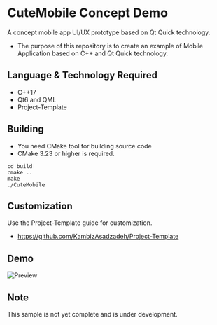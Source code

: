 # CuteMobile Concept Demo
A concept mobile app UI/UX prototype based on Qt Quick technology.
- The purpose of this repository is to create an example of Mobile Application based on C++ and Qt Quick technology.

## Language & Technology Required
- C++17
- Qt6 and QML
- Project-Template

## Building

- You need CMake tool for building source code
- CMake 3.23 or higher is required.

```
cd build
cmake ..
make
./CuteMobile

```
## Customization
Use the Project-Template guide for customization.
- https://github.com/KambizAsadzadeh/Project-Template

## Demo
![Preview](https://user-images.githubusercontent.com/4066299/201681897-ecbdf6fd-4b96-46e8-8860-6cb5230c4df2.jpg)

## Note
This sample is not yet complete and is under development.
